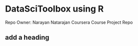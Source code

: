 # DataSciToolbox using R
Repo Owner: Narayan Natarajan
Coursera Course Project Repo

## add a heading

